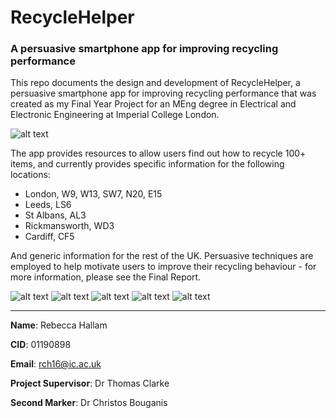 # RecycleHelper
### A persuasive smartphone app for improving recycling performance

This repo documents the design and development of RecycleHelper, a persuasive smartphone app for improving recycling performance that was created as my Final Year Project for an MEng degree in Electrical and Electronic Engineering at Imperial College London.

![alt text](https://github.com/rch16/FYP/blob/master/App%20Development/Version%203/App%20Screenshots/Onboarding.png)

The app provides resources to allow users find out how to recycle 100+ items, and currently provides specific information for the following locations:

* London, W9, W13, SW7, N20, E15
* Leeds, LS6
* St Albans, AL3
* Rickmansworth, WD3
* Cardiff, CF5

And generic information for the rest of the UK. Persuasive techniques are employed to help motivate users to improve their recycling behaviour - for more information, please see the Final Report.


![alt text](https://github.com/rch16/FYP/blob/master/App%20Development/Version%203/App%20Screenshots/Homescreen.png)
![alt text](https://github.com/rch16/FYP/blob/master/App%20Development/Version%203/App%20Screenshots/Search.png)
![alt text](https://github.com/rch16/FYP/blob/master/App%20Development/Version%203/App%20Screenshots/Scan.png)
![alt text](https://github.com/rch16/FYP/blob/master/App%20Development/Version%203/App%20Screenshots/Symbols.png)
![alt text](https://github.com/rch16/FYP/blob/master/App%20Development/Version%203/App%20Screenshots/Locate.png)


----------------------------------------------


**Name**: Rebecca Hallam

**CID**: 01190898

**Email**: rch16@ic.ac.uk

**Project Supervisor**: Dr Thomas Clarke

**Second Marker**: Dr Christos Bouganis
